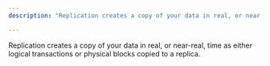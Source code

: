 ```yaml
---
description: "Replication creates a copy of your data in real, or near-real, time as either logical transactions or physical blocks copied to a replica."

---
```

Replication creates a copy of your data in real, or near-real, time as either logical transactions or physical blocks copied to a replica.
